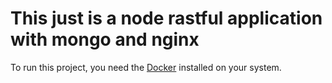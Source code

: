 # This just is a node rastful application with mongo and nginx

To run this project, you need the [Docker](https://www.docker.com/) installed on your system.
